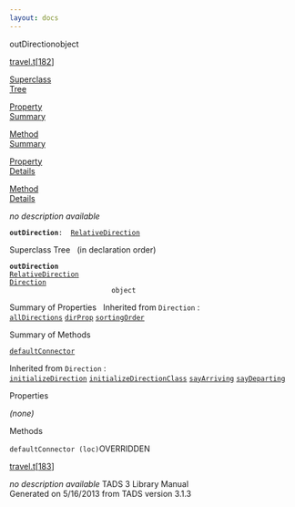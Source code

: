 ```yaml
---
layout: docs
---
```

<span class="title">outDirection</span><span class="type">object</span>

[travel.t](../file/travel.t.html)\[[182](../source/travel.t.html#182)\]

[Superclass  
Tree](#_SuperClassTree_)

[Property  
Summary](#_PropSummary_)

[Method  
Summary](#_MethodSummary_)

[Property  
Details](#_Properties_)

[Method  
Details](#_Methods_)



*no description available*

**`outDirection`**` :   `[`RelativeDirection`](../object/RelativeDirection.html)



<span id="_SuperClassTree_"></span>



<span class="hdln">Superclass Tree</span>   (in declaration order)



**`outDirection`**  
[`RelativeDirection`](../object/RelativeDirection.html)  
[`Direction`](../object/Direction.html)  
`                         object`  
<span id="_PropSummary_"></span>



<span class="hdln">Summary of Properties</span>  
Inherited from `Direction` :  
[`allDirections`](../object/Direction.html#allDirections) [`dirProp`](../object/Direction.html#dirProp) [`sortingOrder`](../object/Direction.html#sortingOrder)

<span id="_MethodSummary_"></span>



<span class="hdln">Summary of Methods</span>  



[`defaultConnector`](#defaultConnector)



Inherited from `Direction` :  
[`initializeDirection`](../object/Direction.html#initializeDirection) [`initializeDirectionClass`](../object/Direction.html#initializeDirectionClass) [`sayArriving`](../object/Direction.html#sayArriving) [`sayDeparting`](../object/Direction.html#sayDeparting)

<span id="_Properties_"></span>



<span class="hdln">Properties</span>  



*(none)* <span id="_Methods_"></span>



<span class="hdln">Methods</span>  



<span id="defaultConnector"></span>

`defaultConnector (loc)`<span class="rem">OVERRIDDEN</span>

[travel.t](../file/travel.t.html)\[[183](../source/travel.t.html#183)\]



*no description available*
TADS 3 Library Manual  
Generated on 5/16/2013 from TADS version 3.1.3


